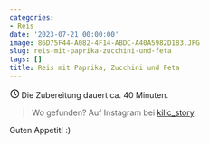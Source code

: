 ```yaml
---
categories:
- Reis
date: '2023-07-21 00:00:00'
image: 86D75F44-A082-4F14-ABDC-A40A5982D183.JPG
slug: reis-mit-paprika-zucchini-und-feta
tags: []
title: Reis mit Paprika, Zucchini und Feta
---
```



<svg xmlns="http://www.w3.org/2000/svg" class="icon icon-tabler icon-tabler-clock" width="17" height="17" viewBox="0 0 22 22" stroke-width="2" stroke="currentColor" fill="none" stroke-linecap="round" stroke-linejoin="round">
  <path stroke="none" d="M0 0h24v24H0z"></path>
  <circle cx="12" cy="12" r="9"></circle>
  <polyline points="12 7 12 12 15 15"></polyline>
</svg> Die Zubereitung dauert ca. 40 Minuten.

> Wo gefunden? Auf Instagram bei [kilic_story](https://www.instagram.com/reel/ChzfIAEsNWQ/?utm_source=ig_web_copy_link&igsh=MzRlODBiNWFlZA==).

Guten Appetit! :)